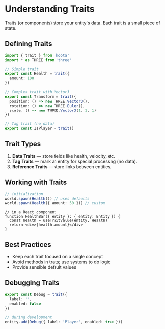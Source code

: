 # Understanding Traits

Traits (or components) store your entity's data. Each trait is a small piece of state.

## Defining Traits

```ts
import { trait } from 'koota'
import * as THREE from 'three'

// Simple trait
export const Health = trait({
  amount: 100
})

// Complex trait with Vector3
export const Transform = trait({
  position: () => new THREE.Vector3(),
  rotation: () => new THREE.Euler(),
  scale: () => new THREE.Vector3(1, 1, 1)
})

// Tag trait (no data)
export const IsPlayer = trait()
```

## Trait Types

1. **Data Traits** — store fields like health, velocity, etc.  
2. **Tag Traits** — mark an entity for special processing (no data).  
3. **Reference Traits** — store links between entities.

## Working with Traits

```ts
// initialization
world.spawn(Health()) // uses defaults
world.spawn(Health({ amount: 50 })) // custom
```

```tsx
// in a React component
function HealthBar({ entity }: { entity: Entity }) {
  const health = useTraitValue(entity, Health)
  return <div>{health.amount}</div>
}
```

## Best Practices

- Keep each trait focused on a single concept
- Avoid methods in traits; use systems to do logic
- Provide sensible default values

## Debugging Traits

```ts
export const Debug = trait({
  label: '',
  enabled: false
})

// during development
entity.add(Debug({ label: 'Player', enabled: true }))
``` 